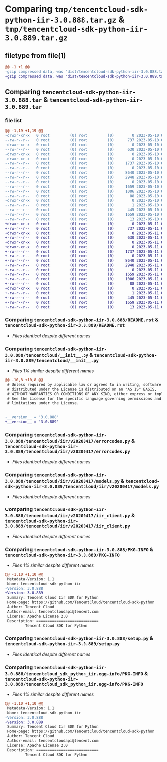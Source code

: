 # Comparing `tmp/tencentcloud-sdk-python-iir-3.0.888.tar.gz` & `tmp/tencentcloud-sdk-python-iir-3.0.889.tar.gz`

## filetype from file(1)

```diff
@@ -1 +1 @@
-gzip compressed data, was "dist/tencentcloud-sdk-python-iir-3.0.888.tar", last modified: Wed May 10 02:17:20 2023, max compression
+gzip compressed data, was "dist/tencentcloud-sdk-python-iir-3.0.889.tar", last modified: Thu May 11 02:52:54 2023, max compression
```

## Comparing `tencentcloud-sdk-python-iir-3.0.888.tar` & `tencentcloud-sdk-python-iir-3.0.889.tar`

### file list

```diff
@@ -1,19 +1,19 @@
-drwxr-xr-x   0 root         (0) root         (0)        0 2023-05-10 02:17:20.000000 tencentcloud-sdk-python-iir-3.0.888/
--rw-r--r--   0 root         (0) root         (0)      737 2023-05-10 02:17:20.000000 tencentcloud-sdk-python-iir-3.0.888/README.rst
-drwxr-xr-x   0 root         (0) root         (0)        0 2023-05-10 02:17:20.000000 tencentcloud-sdk-python-iir-3.0.888/tencentcloud/
--rw-r--r--   0 root         (0) root         (0)      630 2023-05-10 02:17:20.000000 tencentcloud-sdk-python-iir-3.0.888/tencentcloud/__init__.py
-drwxr-xr-x   0 root         (0) root         (0)        0 2023-05-10 02:17:20.000000 tencentcloud-sdk-python-iir-3.0.888/tencentcloud/iir/
-drwxr-xr-x   0 root         (0) root         (0)        0 2023-05-10 02:17:20.000000 tencentcloud-sdk-python-iir-3.0.888/tencentcloud/iir/v20200417/
--rw-r--r--   0 root         (0) root         (0)     1737 2023-05-10 02:17:20.000000 tencentcloud-sdk-python-iir-3.0.888/tencentcloud/iir/v20200417/errorcodes.py
--rw-r--r--   0 root         (0) root         (0)        0 2023-05-10 02:17:20.000000 tencentcloud-sdk-python-iir-3.0.888/tencentcloud/iir/v20200417/__init__.py
--rw-r--r--   0 root         (0) root         (0)     8640 2023-05-10 02:17:20.000000 tencentcloud-sdk-python-iir-3.0.888/tencentcloud/iir/v20200417/models.py
--rw-r--r--   0 root         (0) root         (0)     2948 2023-05-10 02:17:20.000000 tencentcloud-sdk-python-iir-3.0.888/tencentcloud/iir/v20200417/iir_client.py
--rw-r--r--   0 root         (0) root         (0)        0 2023-05-10 02:17:20.000000 tencentcloud-sdk-python-iir-3.0.888/tencentcloud/iir/__init__.py
--rw-r--r--   0 root         (0) root         (0)     1659 2023-05-10 02:17:20.000000 tencentcloud-sdk-python-iir-3.0.888/PKG-INFO
--rw-r--r--   0 root         (0) root         (0)     1006 2023-05-10 02:17:20.000000 tencentcloud-sdk-python-iir-3.0.888/setup.py
--rw-r--r--   0 root         (0) root         (0)       88 2023-05-10 02:17:20.000000 tencentcloud-sdk-python-iir-3.0.888/setup.cfg
-drwxr-xr-x   0 root         (0) root         (0)        0 2023-05-10 02:17:20.000000 tencentcloud-sdk-python-iir-3.0.888/tencentcloud_sdk_python_iir.egg-info/
--rw-r--r--   0 root         (0) root         (0)        1 2023-05-10 02:17:20.000000 tencentcloud-sdk-python-iir-3.0.888/tencentcloud_sdk_python_iir.egg-info/dependency_links.txt
--rw-r--r--   0 root         (0) root         (0)      445 2023-05-10 02:17:20.000000 tencentcloud-sdk-python-iir-3.0.888/tencentcloud_sdk_python_iir.egg-info/SOURCES.txt
--rw-r--r--   0 root         (0) root         (0)     1659 2023-05-10 02:17:20.000000 tencentcloud-sdk-python-iir-3.0.888/tencentcloud_sdk_python_iir.egg-info/PKG-INFO
--rw-r--r--   0 root         (0) root         (0)       13 2023-05-10 02:17:20.000000 tencentcloud-sdk-python-iir-3.0.888/tencentcloud_sdk_python_iir.egg-info/top_level.txt
+drwxr-xr-x   0 root         (0) root         (0)        0 2023-05-11 02:52:54.000000 tencentcloud-sdk-python-iir-3.0.889/
+-rw-r--r--   0 root         (0) root         (0)      737 2023-05-11 02:52:54.000000 tencentcloud-sdk-python-iir-3.0.889/README.rst
+drwxr-xr-x   0 root         (0) root         (0)        0 2023-05-11 02:52:54.000000 tencentcloud-sdk-python-iir-3.0.889/tencentcloud/
+-rw-r--r--   0 root         (0) root         (0)      630 2023-05-11 02:52:54.000000 tencentcloud-sdk-python-iir-3.0.889/tencentcloud/__init__.py
+drwxr-xr-x   0 root         (0) root         (0)        0 2023-05-11 02:52:54.000000 tencentcloud-sdk-python-iir-3.0.889/tencentcloud/iir/
+drwxr-xr-x   0 root         (0) root         (0)        0 2023-05-11 02:52:54.000000 tencentcloud-sdk-python-iir-3.0.889/tencentcloud/iir/v20200417/
+-rw-r--r--   0 root         (0) root         (0)     1737 2023-05-11 02:52:54.000000 tencentcloud-sdk-python-iir-3.0.889/tencentcloud/iir/v20200417/errorcodes.py
+-rw-r--r--   0 root         (0) root         (0)        0 2023-05-11 02:52:54.000000 tencentcloud-sdk-python-iir-3.0.889/tencentcloud/iir/v20200417/__init__.py
+-rw-r--r--   0 root         (0) root         (0)     8640 2023-05-11 02:52:54.000000 tencentcloud-sdk-python-iir-3.0.889/tencentcloud/iir/v20200417/models.py
+-rw-r--r--   0 root         (0) root         (0)     2948 2023-05-11 02:52:54.000000 tencentcloud-sdk-python-iir-3.0.889/tencentcloud/iir/v20200417/iir_client.py
+-rw-r--r--   0 root         (0) root         (0)        0 2023-05-11 02:52:54.000000 tencentcloud-sdk-python-iir-3.0.889/tencentcloud/iir/__init__.py
+-rw-r--r--   0 root         (0) root         (0)     1659 2023-05-11 02:52:54.000000 tencentcloud-sdk-python-iir-3.0.889/PKG-INFO
+-rw-r--r--   0 root         (0) root         (0)     1006 2023-05-11 02:52:54.000000 tencentcloud-sdk-python-iir-3.0.889/setup.py
+-rw-r--r--   0 root         (0) root         (0)       88 2023-05-11 02:52:54.000000 tencentcloud-sdk-python-iir-3.0.889/setup.cfg
+drwxr-xr-x   0 root         (0) root         (0)        0 2023-05-11 02:52:54.000000 tencentcloud-sdk-python-iir-3.0.889/tencentcloud_sdk_python_iir.egg-info/
+-rw-r--r--   0 root         (0) root         (0)        1 2023-05-11 02:52:54.000000 tencentcloud-sdk-python-iir-3.0.889/tencentcloud_sdk_python_iir.egg-info/dependency_links.txt
+-rw-r--r--   0 root         (0) root         (0)      445 2023-05-11 02:52:54.000000 tencentcloud-sdk-python-iir-3.0.889/tencentcloud_sdk_python_iir.egg-info/SOURCES.txt
+-rw-r--r--   0 root         (0) root         (0)     1659 2023-05-11 02:52:54.000000 tencentcloud-sdk-python-iir-3.0.889/tencentcloud_sdk_python_iir.egg-info/PKG-INFO
+-rw-r--r--   0 root         (0) root         (0)       13 2023-05-11 02:52:54.000000 tencentcloud-sdk-python-iir-3.0.889/tencentcloud_sdk_python_iir.egg-info/top_level.txt
```

### Comparing `tencentcloud-sdk-python-iir-3.0.888/README.rst` & `tencentcloud-sdk-python-iir-3.0.889/README.rst`

 * *Files identical despite different names*

### Comparing `tencentcloud-sdk-python-iir-3.0.888/tencentcloud/__init__.py` & `tencentcloud-sdk-python-iir-3.0.889/tencentcloud/__init__.py`

 * *Files 1% similar despite different names*

```diff
@@ -10,8 +10,8 @@
 # Unless required by applicable law or agreed to in writing, software
 # distributed under the License is distributed on an "AS IS" BASIS,
 # WITHOUT WARRANTIES OR CONDITIONS OF ANY KIND, either express or implied.
 # See the License for the specific language governing permissions and
 # limitations under the License.
 
 
-__version__ = '3.0.888'
+__version__ = '3.0.889'
```

### Comparing `tencentcloud-sdk-python-iir-3.0.888/tencentcloud/iir/v20200417/errorcodes.py` & `tencentcloud-sdk-python-iir-3.0.889/tencentcloud/iir/v20200417/errorcodes.py`

 * *Files identical despite different names*

### Comparing `tencentcloud-sdk-python-iir-3.0.888/tencentcloud/iir/v20200417/models.py` & `tencentcloud-sdk-python-iir-3.0.889/tencentcloud/iir/v20200417/models.py`

 * *Files identical despite different names*

### Comparing `tencentcloud-sdk-python-iir-3.0.888/tencentcloud/iir/v20200417/iir_client.py` & `tencentcloud-sdk-python-iir-3.0.889/tencentcloud/iir/v20200417/iir_client.py`

 * *Files identical despite different names*

### Comparing `tencentcloud-sdk-python-iir-3.0.888/PKG-INFO` & `tencentcloud-sdk-python-iir-3.0.889/PKG-INFO`

 * *Files 1% similar despite different names*

```diff
@@ -1,10 +1,10 @@
 Metadata-Version: 1.1
 Name: tencentcloud-sdk-python-iir
-Version: 3.0.888
+Version: 3.0.889
 Summary: Tencent Cloud Iir SDK for Python
 Home-page: https://github.com/TencentCloud/tencentcloud-sdk-python
 Author: Tencent Cloud
 Author-email: tencentcloudapi@tencent.com
 License: Apache License 2.0
 Description: ============================
         Tencent Cloud SDK for Python
```

### Comparing `tencentcloud-sdk-python-iir-3.0.888/setup.py` & `tencentcloud-sdk-python-iir-3.0.889/setup.py`

 * *Files identical despite different names*

### Comparing `tencentcloud-sdk-python-iir-3.0.888/tencentcloud_sdk_python_iir.egg-info/PKG-INFO` & `tencentcloud-sdk-python-iir-3.0.889/tencentcloud_sdk_python_iir.egg-info/PKG-INFO`

 * *Files 1% similar despite different names*

```diff
@@ -1,10 +1,10 @@
 Metadata-Version: 1.1
 Name: tencentcloud-sdk-python-iir
-Version: 3.0.888
+Version: 3.0.889
 Summary: Tencent Cloud Iir SDK for Python
 Home-page: https://github.com/TencentCloud/tencentcloud-sdk-python
 Author: Tencent Cloud
 Author-email: tencentcloudapi@tencent.com
 License: Apache License 2.0
 Description: ============================
         Tencent Cloud SDK for Python
```

